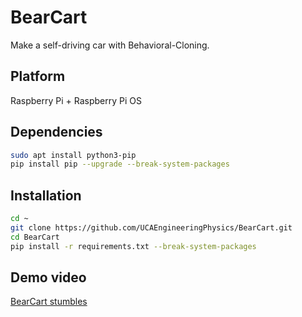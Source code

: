 # BearCart
Make a self-driving car with Behavioral-Cloning.

## Platform
Raspberry Pi + Raspberry Pi OS

## Dependencies 
```bash
sudo apt install python3-pip
pip install pip --upgrade --break-system-packages
```

## Installation
```bash
cd ~
git clone https://github.com/UCAEngineeringPhysics/BearCart.git
cd BearCart
pip install -r requirements.txt --break-system-packages
```

## Demo video
[BearCart stumbles](https://youtube.com/shorts/Kcm6qQqev3s)

